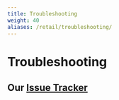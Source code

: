```yaml
---
title: Troubleshooting
weight: 40
aliases: /retail/troubleshooting/
---
```


# Troubleshooting

## Our [Issue Tracker](https://github.com/hybrid-cloud-patterns/industrial-edge/issues)
